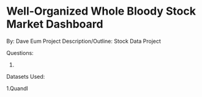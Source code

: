 # Well-Organized Whole Bloody Stock Market Dashboard

By: Dave Eum
Project Description/Outline: Stock Data Project

Questions:

1. 

Datasets Used:

1.Quandl
